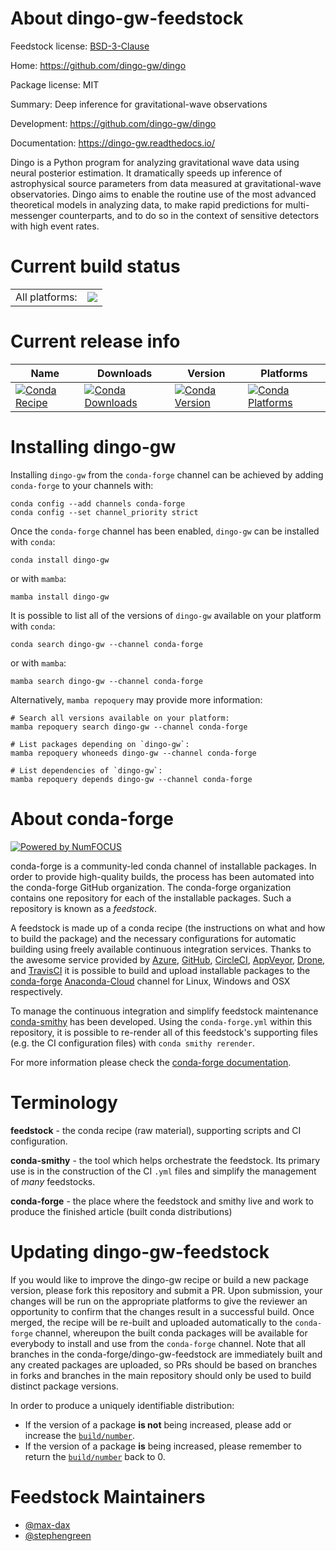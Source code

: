 About dingo-gw-feedstock
========================

Feedstock license: [BSD-3-Clause](https://github.com/conda-forge/dingo-gw-feedstock/blob/main/LICENSE.txt)

Home: https://github.com/dingo-gw/dingo

Package license: MIT

Summary: Deep inference for gravitational-wave observations

Development: https://github.com/dingo-gw/dingo

Documentation: https://dingo-gw.readthedocs.io/

Dingo is a Python program for analyzing gravitational wave data using
neural posterior estimation. It dramatically speeds up inference of
astrophysical source parameters from data measured at gravitational-wave
observatories. Dingo aims to enable the routine use of the most
advanced theoretical models in analyzing data, to make rapid predictions
for multi-messenger counterparts, and to do so in the context of
sensitive detectors with high event rates.


Current build status
====================


<table><tr><td>All platforms:</td>
    <td>
      <a href="https://dev.azure.com/conda-forge/feedstock-builds/_build/latest?definitionId=19060&branchName=main">
        <img src="https://dev.azure.com/conda-forge/feedstock-builds/_apis/build/status/dingo-gw-feedstock?branchName=main">
      </a>
    </td>
  </tr>
</table>

Current release info
====================

| Name | Downloads | Version | Platforms |
| --- | --- | --- | --- |
| [![Conda Recipe](https://img.shields.io/badge/recipe-dingo--gw-green.svg)](https://anaconda.org/conda-forge/dingo-gw) | [![Conda Downloads](https://img.shields.io/conda/dn/conda-forge/dingo-gw.svg)](https://anaconda.org/conda-forge/dingo-gw) | [![Conda Version](https://img.shields.io/conda/vn/conda-forge/dingo-gw.svg)](https://anaconda.org/conda-forge/dingo-gw) | [![Conda Platforms](https://img.shields.io/conda/pn/conda-forge/dingo-gw.svg)](https://anaconda.org/conda-forge/dingo-gw) |

Installing dingo-gw
===================

Installing `dingo-gw` from the `conda-forge` channel can be achieved by adding `conda-forge` to your channels with:

```
conda config --add channels conda-forge
conda config --set channel_priority strict
```

Once the `conda-forge` channel has been enabled, `dingo-gw` can be installed with `conda`:

```
conda install dingo-gw
```

or with `mamba`:

```
mamba install dingo-gw
```

It is possible to list all of the versions of `dingo-gw` available on your platform with `conda`:

```
conda search dingo-gw --channel conda-forge
```

or with `mamba`:

```
mamba search dingo-gw --channel conda-forge
```

Alternatively, `mamba repoquery` may provide more information:

```
# Search all versions available on your platform:
mamba repoquery search dingo-gw --channel conda-forge

# List packages depending on `dingo-gw`:
mamba repoquery whoneeds dingo-gw --channel conda-forge

# List dependencies of `dingo-gw`:
mamba repoquery depends dingo-gw --channel conda-forge
```


About conda-forge
=================

[![Powered by
NumFOCUS](https://img.shields.io/badge/powered%20by-NumFOCUS-orange.svg?style=flat&colorA=E1523D&colorB=007D8A)](https://numfocus.org)

conda-forge is a community-led conda channel of installable packages.
In order to provide high-quality builds, the process has been automated into the
conda-forge GitHub organization. The conda-forge organization contains one repository
for each of the installable packages. Such a repository is known as a *feedstock*.

A feedstock is made up of a conda recipe (the instructions on what and how to build
the package) and the necessary configurations for automatic building using freely
available continuous integration services. Thanks to the awesome service provided by
[Azure](https://azure.microsoft.com/en-us/services/devops/), [GitHub](https://github.com/),
[CircleCI](https://circleci.com/), [AppVeyor](https://www.appveyor.com/),
[Drone](https://cloud.drone.io/welcome), and [TravisCI](https://travis-ci.com/)
it is possible to build and upload installable packages to the
[conda-forge](https://anaconda.org/conda-forge) [Anaconda-Cloud](https://anaconda.org/)
channel for Linux, Windows and OSX respectively.

To manage the continuous integration and simplify feedstock maintenance
[conda-smithy](https://github.com/conda-forge/conda-smithy) has been developed.
Using the ``conda-forge.yml`` within this repository, it is possible to re-render all of
this feedstock's supporting files (e.g. the CI configuration files) with ``conda smithy rerender``.

For more information please check the [conda-forge documentation](https://conda-forge.org/docs/).

Terminology
===========

**feedstock** - the conda recipe (raw material), supporting scripts and CI configuration.

**conda-smithy** - the tool which helps orchestrate the feedstock.
                   Its primary use is in the construction of the CI ``.yml`` files
                   and simplify the management of *many* feedstocks.

**conda-forge** - the place where the feedstock and smithy live and work to
                  produce the finished article (built conda distributions)


Updating dingo-gw-feedstock
===========================

If you would like to improve the dingo-gw recipe or build a new
package version, please fork this repository and submit a PR. Upon submission,
your changes will be run on the appropriate platforms to give the reviewer an
opportunity to confirm that the changes result in a successful build. Once
merged, the recipe will be re-built and uploaded automatically to the
`conda-forge` channel, whereupon the built conda packages will be available for
everybody to install and use from the `conda-forge` channel.
Note that all branches in the conda-forge/dingo-gw-feedstock are
immediately built and any created packages are uploaded, so PRs should be based
on branches in forks and branches in the main repository should only be used to
build distinct package versions.

In order to produce a uniquely identifiable distribution:
 * If the version of a package **is not** being increased, please add or increase
   the [``build/number``](https://docs.conda.io/projects/conda-build/en/latest/resources/define-metadata.html#build-number-and-string).
 * If the version of a package **is** being increased, please remember to return
   the [``build/number``](https://docs.conda.io/projects/conda-build/en/latest/resources/define-metadata.html#build-number-and-string)
   back to 0.

Feedstock Maintainers
=====================

* [@max-dax](https://github.com/max-dax/)
* [@stephengreen](https://github.com/stephengreen/)

